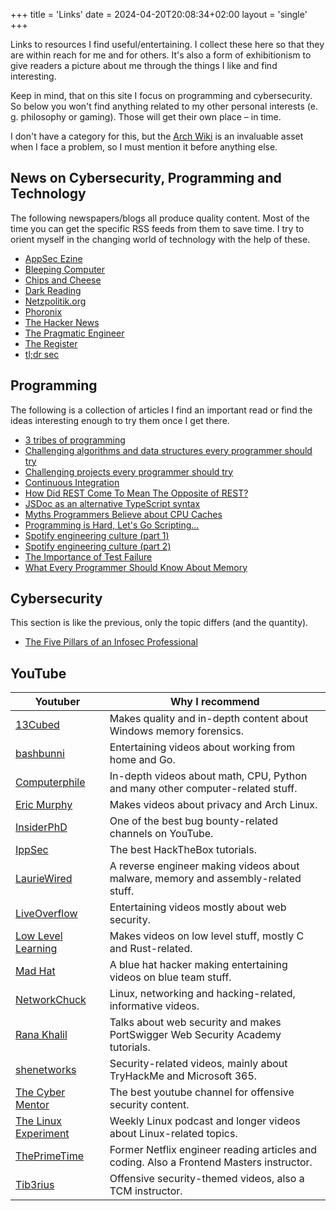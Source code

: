 +++
title = 'Links'
date = 2024-04-20T20:08:34+02:00
layout = 'single'
+++

Links to resources I find useful/entertaining. I collect these here so that they are within reach for me and for others. It's also a form of exhibitionism to give readers a picture about me through the things I like and find interesting.

Keep in mind, that on this site I focus on programming and cybersecurity. So below you won't find anything related to my other personal interests (e. g. philosophy or gaming). Those will get their own place – in time.

I don't have a category for this, but the [Arch Wiki](https://wiki.archlinux.org/) is an invaluable asset when I face a problem, so I must mention it before anything else.

## News on Cybersecurity, Programming and Technology

The following newspapers/blogs all produce quality content. Most of the time you can get the specific RSS feeds from them to save time. I try to orient myself in the changing world of technology with the help of these.

- [AppSec Ezine](https://xl-sec.github.io/AppSecEzine/)
- [Bleeping Computer](https://www.bleepingcomputer.com/)
- [Chips and Cheese](https://chipsandcheese.com/)
- [Dark Reading](https://www.darkreading.com/)
- [Netzpolitik.org](https://netzpolitik.org/)
- [Phoronix](https://www.phoronix.com/)
- [The Hacker News](https://thehackernews.com/)
- [The Pragmatic Engineer](https://newsletter.pragmaticengineer.com/)
- [The Register](https://www.theregister.com/)
- [tl;dr sec](https://tldrsec.com/)

## Programming

The following is a collection of articles I find an important read or find the ideas interesting enough to try them once I get there.

- [3 tribes of programming](https://josephg.com/blog/3-tribes/)
- [Challenging algorithms and data structures every programmer should try](https://austinhenley.com/blog/challengingalgorithms.html)
- [Challenging projects every programmer should try](https://austinhenley.com/blog/challengingprojects.html)
- [Continuous Integration](https://martinfowler.com/articles/continuousIntegration.html)
- [How Did REST Come To Mean The Opposite of REST?](https://htmx.org/essays/how-did-rest-come-to-mean-the-opposite-of-rest/)
- [JSDoc as an alternative TypeScript syntax](https://alexharri.com/blog/jsdoc-as-an-alternative-typescript-syntax)
- [Myths Programmers Believe about CPU Caches](https://software.rajivprab.com/2018/04/29/myths-programmers-believe-about-cpu-caches/)
- [Programming is Hard, Let's Go Scripting...](https://www.perl.com/pub/2007/12/06/soto-11.html/)
- [Spotify engineering culture (part 1)](https://engineering.atspotify.com/2014/03/spotify-engineering-culture-part-1/)
- [Spotify engineering culture (part 2)](https://engineering.atspotify.com/2014/09/spotify-engineering-culture-part-2/)
- [The Importance of Test Failure](https://web.archive.org/web/20230328233424/http://www.sustainabletdd.com:80/2012/03/importance-of-test-failure.html)
- [What Every Programmer Should Know About Memory](https://www.akkadia.org/drepper/cpumemory.pdf)

## Cybersecurity

This section is like the previous, only the topic differs (and the quantity).

- [The Five Pillars of an Infosec Professional](https://dfirmadness.com/getting-into-infosec/the-five-pillars/)

## YouTube

| **Youtuber**                                                    | **Why I recommend**                                                                      |
| --------------------------------------------------------------- | ---------------------------------------------------------------------------------------- |
| [13Cubed](https://www.youtube.com/@13Cubed)                     | Makes quality and in-depth content about Windows memory forensics.                       |
| [bashbunni](https://www.youtube.com/@bashbunni)                 | Entertaining videos about working from home and Go.                                      |
| [Computerphile](https://www.youtube.com/@Computerphile)         | In-depth videos about math, CPU, Python and many other computer-related stuff.           |
| [Eric Murphy](https://www.youtube.com/@EricMurphyxyz)           | Makes videos about privacy and Arch Linux.                                               |
| [InsiderPhD](https://www.youtube.com/@InsiderPhD)               | One of the best bug bounty-related channels on YouTube.                                  |
| [IppSec](https://www.youtube.com/@ippsec)                       | The best HackTheBox tutorials.                                                           |
| [LaurieWired](https://www.youtube.com/@lauriewired)             | A reverse engineer making videos about malware, memory and assembly-related stuff.       |
| [LiveOverflow](https://www.youtube.com/@LiveOverflow)           | Entertaining videos mostly about web security.                                           |
| [Low Level Learning](https://www.youtube.com/@LowLevelLearning) | Makes videos on low level stuff, mostly C and Rust-related.                              |
| [Mad Hat](https://www.youtube.com/@madhatistaken)               | A blue hat hacker making entertaining videos on blue team stuff.                         |
| [NetworkChuck](https://www.youtube.com/@NetworkChuck)           | Linux, networking and hacking-related, informative videos.                               |
| [Rana Khalil](https://www.youtube.com/@RanaKhalil101)           | Talks about web security and makes PortSwigger Web Security Academy tutorials.           |
| [shenetworks](https://www.youtube.com/@shenetworks)             | Security-related videos, mainly about TryHackMe and Microsoft 365.                       |
| [The Cyber Mentor](https://www.youtube.com/@TCMSecurityAcademy) | The best youtube channel for offensive security content.                                 |
| [The Linux Experiment](https://www.youtube.com/@TheLinuxEXP)    | Weekly Linux podcast and longer videos about Linux-related topics.                       |
| [ThePrimeTime](https://www.youtube.com/@ThePrimeTimeagen)       | Former Netflix engineer reading articles and coding. Also a Frontend Masters instructor. |
| [Tib3rius](https://www.youtube.com/@Tib3rius)                   | Offensive security-themed videos, also a TCM instructor.                                 |
